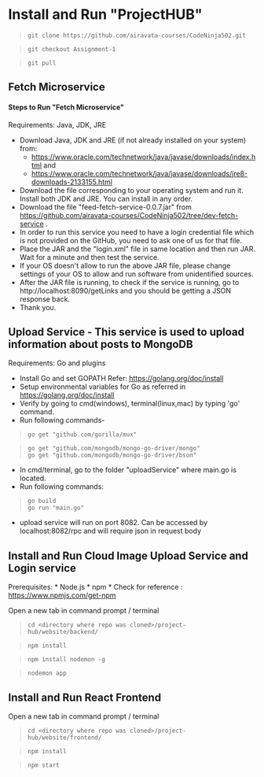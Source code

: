 # Install and Run "ProjectHUB"

> `git clone https://github.com/airavata-courses/CodeNinja502.git`

> `git checkout Assignment-1`

> `git pull`

## Fetch Microservice

#### Steps to Run "Fetch Microservice"

Requirements: Java, JDK, JRE
 - Download Java, JDK and JRE (if not already installed on your system) from:
   - https://www.oracle.com/technetwork/java/javase/downloads/index.html and 
   - https://www.oracle.com/technetwork/java/javase/downloads/jre8-downloads-2133155.html
 - Download the file corresponding to your operating system and run it. Install both JDK and JRE. You can install in any order.
 - Download the file "feed-fetch-service-0.0.7.jar" from https://github.com/airavata-courses/CodeNinja502/tree/dev-fetch-service .
 - In order to run this service you need to have a login credential file which is not provided on the GitHub, you need to ask one of us for that file.
 - Place the JAR and the "login.xml" file in same location and then run JAR. Wait for a minute and then test the service.
 - If your OS doesn't allow to run the above JAR file, please change settings of your OS to allow and run software from unidentified sources.
 - After the JAR file is running, to check if the service is running, go to http://localhost:8090/getLinks and you should be getting a JSON response back.
 - Thank you.


## Upload Service - This service is used to upload information about posts to MongoDB

Requirements: Go and plugins

- Install Go and set GOPATH
	Refer: https://golang.org/doc/install
 - Setup environmental variables for Go as referred in https://golang.org/doc/install
 - Verify by going to cmd(windows), terminal(linux,mac) by typing 'go' command.
 - Run following commands- <br />
 > `go get "github.com/gorilla/mux"` <br />
 
 > `go get "github.com/mongodb/mongo-go-driver/mongo"` <br />
 > `go get "github.com/mongodb/mongo-go-driver/bson"` <br />
 
 - In cmd/terminal, go to the folder "uploadService" where main.go is located.
 - Run following commands:
>  `go build` <br />
>  `go run "main.go"` <br />
 - upload service will run on port 8082. Can be accessed by localhost:8082/rpc and will require json in request body

## Install and Run Cloud Image Upload Service and Login service
Prerequisites:
	* Node.js
	* npm
	* Check for reference : https://www.npmjs.com/get-npm

Open a new tab in command prompt / terminal
> `cd <directory where repo was cloned>/project-hub/website/backend/`

> `npm install`

> `npm install nodemon -g`

> `nodemon app`

## Install and Run React Frontend
Open a new tab in command prompt / terminal
> `cd <directory where repo was cloned>/project-hub/website/frontend/`

> `npm install`

> `npm start`
